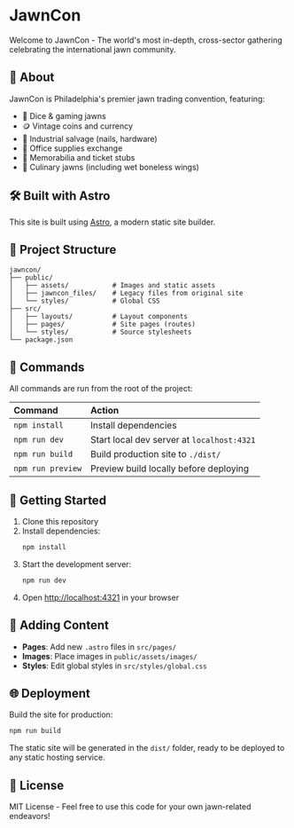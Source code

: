 # JawnCon

Welcome to JawnCon - The world's most in-depth, cross-sector gathering celebrating the international jawn community.

## 🚀 About

JawnCon is Philadelphia's premier jawn trading convention, featuring:

- 🎲 Dice & gaming jawns
- 🪙 Vintage coins and currency
- 🔩 Industrial salvage (nails, hardware)
- 📎 Office supplies exchange
- 🎫 Memorabilia and ticket stubs
- 🍗 Culinary jawns (including wet boneless wings)

## 🛠️ Built with Astro

This site is built using [Astro](https://astro.build/), a modern static site builder.

## 📁 Project Structure

```
jawncon/
├── public/
│   ├── assets/           # Images and static assets
│   ├── jawncon_files/    # Legacy files from original site
│   └── styles/           # Global CSS
├── src/
│   ├── layouts/          # Layout components
│   ├── pages/            # Site pages (routes)
│   └── styles/           # Source stylesheets
└── package.json
```

## 🧞 Commands

All commands are run from the root of the project:

| Command           | Action                                     |
| :---------------- | :----------------------------------------- |
| `npm install`     | Install dependencies                       |
| `npm run dev`     | Start local dev server at `localhost:4321` |
| `npm run build`   | Build production site to `./dist/`         |
| `npm run preview` | Preview build locally before deploying     |

## 🚀 Getting Started

1. Clone this repository
2. Install dependencies:
   ```bash
   npm install
   ```
3. Start the development server:
   ```bash
   npm run dev
   ```
4. Open [http://localhost:4321](http://localhost:4321) in your browser

## 📝 Adding Content

- **Pages**: Add new `.astro` files in `src/pages/`
- **Images**: Place images in `public/assets/images/`
- **Styles**: Edit global styles in `src/styles/global.css`

## 🌐 Deployment

Build the site for production:

```bash
npm run build
```

The static site will be generated in the `dist/` folder, ready to be deployed to any static hosting service.

## 📜 License

MIT License - Feel free to use this code for your own jawn-related endeavors!
